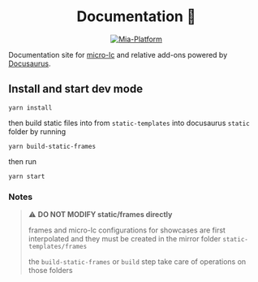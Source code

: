 <h1 align="center">
  Documentation 📖  
</h1>

<p align="center">
    <a href="https://mia-platform.eu/?utm_source=referral&utm_medium=github&utm_campaign=micro-lc"><img src="https://img.shields.io/badge/Supported%20by-Mia--Platform-green?style=for-the-badge&link=https://mia-platform.eu/&color=DE0D92&labelColor=214147" alt="Mia-Platform" /></a>
</p>

Documentation site for [micro-lc](https://github.com/micro-lc/micro-lc) and relative add-ons powered by
[Docusaurus](https://github.com/facebook/docusaurus).

## Install and start dev mode

```shell
yarn install
```

then build static files into from `static-templates` into docusaurus `static` folder by running

```shell
yarn build-static-frames
```

then run

```shell
yarn start
```

### Notes

> :warning: **DO NOT MODIFY static/frames directly**
>
> frames and micro-lc configurations for showcases are first interpolated and they must be created in the mirror folder `static-templates/frames` 
>
> the `build-static-frames` or `build` step take care of operations on those folders
